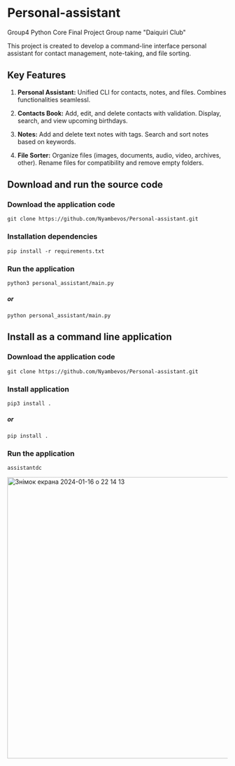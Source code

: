 # Personal-assistant
Group4 Python Core Final Project
Group name "Daiquiri Club"

This project is created to develop a command-line interface personal assistant for contact management, note-taking, and file sorting.

## Key Features

1. **Personal Assistant:**
Unified CLI for contacts, notes, and files.
Combines functionalities seamlessl.

2. **Contacts Book:**
Add, edit, and delete contacts with validation.
Display, search, and view upcoming birthdays.

3. **Notes:**
Add and delete text notes with tags.
Search and sort notes based on keywords.

4. **File Sorter:**
Organize files (images, documents, audio, video, archives, other).
Rename files for compatibility and remove empty folders.

## Download and run the source code

### Download the application code

```git clone https://github.com/Nyambevos/Personal-assistant.git```

### Installation dependencies

```pip install -r requirements.txt```

### Run the application

```python3 personal_assistant/main.py```
##### or
```python personal_assistant/main.py```



## Install as a command line application

### Download the application code

```git clone https://github.com/Nyambevos/Personal-assistant.git```

### Install application

```pip3 install .```
##### or
```pip install .```

### Run the application
```assistantdc```

<img width="643" alt="Знімок екрана 2024-01-16 о 22 14 13" src="https://github.com/Nyambevos/Personal-assistant/assets/145774512/ec519c24-f62c-4c02-985f-970386085a21">




